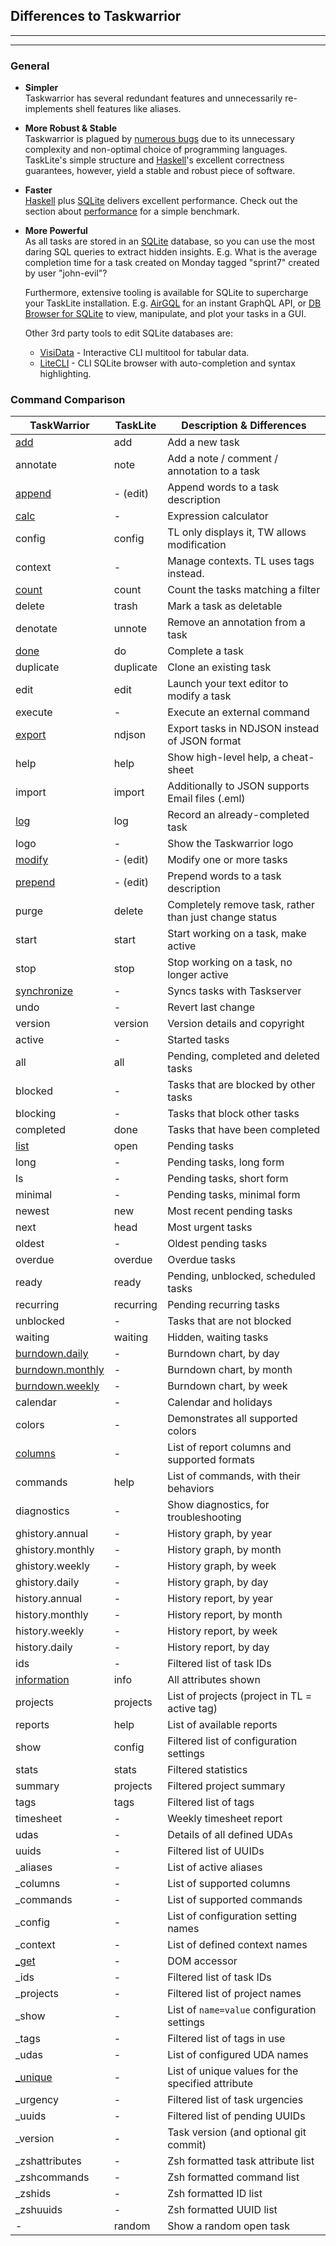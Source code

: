 ## Differences to Taskwarrior

---
<!-- toc -->
---


### General

- **Simpler** \
  Taskwarrior has several redundant features and unnecessarily re-implements
  shell features like aliases.

- **More Robust & Stable** \
  Taskwarrior is plagued by [numerous bugs][TW Bugs] due to its
  unnecessary complexity and non-optimal choice of programming languages.
  TaskLite's simple structure and [Haskell]'s excellent correctness guarantees,
  however, yield a stable and robust piece of software.

- **Faster** \
  [Haskell] plus [SQLite] delivers excellent performance.
  Check out the  section about [performance] for a simple benchmark.

- **More Powerful** \
  As all tasks are stored in an [SQLite] database, so you can use the most
  daring SQL queries to extract hidden insights.
  E.g. What is the average completion time for a task created on Monday tagged
  "sprint7" created by user "john-evil"?

  Furthermore, extensive tooling is available for SQLite
  to supercharge your TaskLite installation.
  E.g. [AirGQL] for an instant GraphQL API, or [DB Browser for SQLite]
  to view, manipulate, and plot your tasks in a GUI.

  Other 3rd party tools to edit SQLite databases are:

  - [VisiData] - Interactive CLI multitool for tabular data.
  - [LiteCLI] - CLI SQLite browser with auto-completion and syntax highlighting.


[AirGQL]: https://github.com/Airsequel/AirGQL
[DB Browser for SQLite]: https://sqlitebrowser.org
[Haskell]: https://haskell.org
[LiteCLI]: https://litecli.com
[performance]: /performance
[SQLite]: https://sqlite.org
[TW Bugs]: https://github.com/GothenburgBitFactory/taskwarrior/labels/type:bug
[VisiData]: https://visidata.org


### Command Comparison

TaskWarrior  | TaskLite   | Description & Differences
-------------|------------|--------------------------
[add]        | add        | Add a new task
annotate     | note       | Add a note / comment / annotation to a task
[append]     | - (edit)   | Append words to a task description
[calc]       | -          | Expression calculator
config       | config     | TL only displays it, TW allows modification
context      | -          | Manage contexts. TL uses tags instead.
[count]      | count      | Count the tasks matching a filter
delete       | trash      | Mark a task as deletable
denotate     | unnote     | Remove an annotation from a task
[done]       | do         | Complete a task
duplicate    | duplicate  | Clone an existing task
edit         | edit       | Launch your text editor to modify a task
execute      | -          | Execute an external command
[export]     | ndjson     | Export tasks in NDJSON instead of JSON format
help         | help       | Show high-level help, a cheat-sheet
import       | import     | Additionally to JSON supports Email files (.eml)
[log]        | log        | Record an already-completed task
logo         | -          | Show the Taskwarrior logo
[modify]     | - (edit)   | Modify one or more tasks
[prepend]    | - (edit)   | Prepend words to a task description
purge        | delete     | Completely remove task, rather than just change status
start        | start      | Start working on a task, make active
stop         | stop       | Stop working on a task, no longer active
[synchronize]| -          | Syncs tasks with Taskserver
undo         | -          | Revert last change
version      | version    | Version details and copyright
active       | -          | Started tasks
all          | all        | Pending, completed and deleted tasks
blocked      | -          | Tasks that are blocked by other tasks
blocking     | -          | Tasks that block other tasks
completed    | done       | Tasks that have been completed
[list]       | open       | Pending tasks
long         | -          | Pending tasks, long form
ls           | -          | Pending tasks, short form
minimal      | -          | Pending tasks, minimal form
newest       | new        | Most recent pending tasks
next         | head       | Most urgent tasks
oldest       | -          | Oldest pending tasks
overdue      | overdue    | Overdue tasks
ready        | ready      | Pending, unblocked, scheduled tasks
recurring    | recurring  | Pending recurring tasks
unblocked    | -          | Tasks that are not blocked
waiting      | waiting    | Hidden, waiting tasks
[burndown.daily]  | -     | Burndown chart, by day
[burndown.monthly]| -     | Burndown chart, by month
[burndown.weekly] | -     | Burndown chart, by week
calendar     | -          | Calendar and holidays
colors       | -          | Demonstrates all supported colors
[columns]    | -          | List of report columns and supported formats
commands     | help       | List of commands, with their behaviors
diagnostics  | -          | Show diagnostics, for troubleshooting
ghistory.annual | -       | History graph, by year
ghistory.monthly| -       | History graph, by month
ghistory.weekly | -       | History graph, by week
ghistory.daily  | -       | History graph, by day
history.annual  | -       | History report, by year
history.monthly | -       | History report, by month
history.weekly  | -       | History report, by week
history.daily   | -       | History report, by day
ids             | -       | Filtered list of task IDs
[information]   | info    | All attributes shown
projects        | projects| List of projects (project in TL = active tag)
reports         | help    | List of available reports
show            | config  | Filtered list of configuration settings
stats           | stats   | Filtered statistics
summary         | projects| Filtered project summary
tags            | tags    | Filtered list of tags
timesheet       | -       | Weekly timesheet report
udas            | -       | Details of all defined UDAs
uuids           | -       | Filtered list of UUIDs
\_aliases       | -       | List of active aliases
\_columns       | -       | List of supported columns
\_commands      | -       | List of supported commands
\_config        | -       | List of configuration setting names
\_context       | -       | List of defined context names
[\_get]         | -       | DOM accessor
\_ids           | -       | Filtered list of task IDs
\_projects      | -       | Filtered list of project names
\_show          | -       | List of `name=value` configuration settings
\_tags          | -       | Filtered list of tags in use
\_udas          | -       | List of configured UDA names
[\_unique]      | -       | List of unique values for the specified attribute
\_urgency       | -       | Filtered list of task urgencies
\_uuids         | -       | Filtered list of pending UUIDs
\_version       | -       | Task version (and optional git commit)
\_zshattributes | -       | Zsh formatted task attribute list
\_zshcommands   | -       | Zsh formatted command list
\_zshids        | -       | Zsh formatted ID list
\_zshuuids      | -       | Zsh formatted UUID list
-               | random  | Show a random open task


[add]: https://taskwarrior.org/docs/commands/add.html
[append]: https://taskwarrior.org/docs/commands/append.html
[calc]: https://taskwarrior.org/docs/commands/calc.html
[count]: https://taskwarrior.org/docs/commands/count.html
[done]: https://taskwarrior.org/docs/commands/done.html
[export]: https://taskwarrior.org/docs/commands/export.html
[log]: https://taskwarrior.org/docs/commands/log.html
[modify]: https://taskwarrior.org/docs/commands/modify.html
[prepend]: https://taskwarrior.org/docs/commands/prepend.html
[synchronize]: https://taskwarrior.org/docs/commands/synchronize.html
[Customizable reports]: https://taskwarrior.org/docs/report.html
[columns]: https://taskwarrior.org/docs/commandscolumns.html
[filter]: https://taskwarrior.org/docs/filter.html
[list]: https://taskwarrior.org/docs/commands/list.html
[burndown.daily]: https://taskwarrior.org/docs/commands/burndown.html
[burndown.monthly]: https://taskwarrior.org/docs/commands/burndown.html
[burndown.weekly]: https://taskwarrior.org/docs/commands/burndown.html
[columns]: https://taskwarrior.org/docs/commands/columns.html
[information]: https://taskwarrior.org/docs/commands/info.html
[\_get]: https://taskwarrior.org/docs/commands/_get.html
[\_unique]: https://taskwarrior.org/docs/commands/_unique.html
